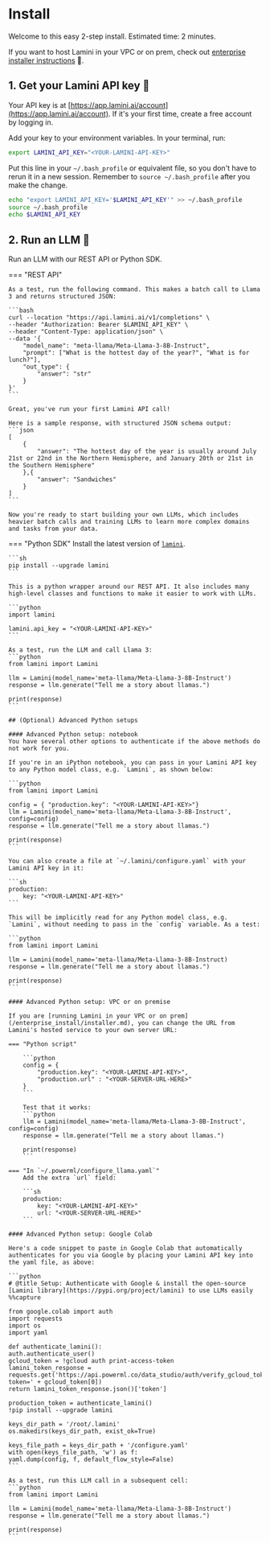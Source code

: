 # Install

Welcome to this easy 2-step install. Estimated time: 2 minutes.

If you want to host Lamini in your VPC or on prem, check out [enterprise installer instructions](/enterprise_install) 🔗.

## 1. Get your Lamini API key 🔑
Your API key is at [https://app.lamini.ai/account](https://app.lamini.ai/account). If it's your first time, create a free account by logging in.


Add your key to your environment variables. In your terminal, run:
```bash
export LAMINI_API_KEY="<YOUR-LAMINI-API-KEY>"
```

Put this line in your `~/.bash_profile` or equivalent file, so you don't have to rerun it in a new session. Remember to `source ~/.bash_profile` after you make the change.

```bash
echo "export LAMINI_API_KEY='$LAMINI_API_KEY'" >> ~/.bash_profile
source ~/.bash_profile
echo $LAMINI_API_KEY
```

## 2. Run an LLM 🦙

Run an LLM with our REST API or Python SDK.

=== "REST API"

    As a test, run the following command. This makes a batch call to Llama 3 and returns structured JSON:

    ```bash
    curl --location "https://api.lamini.ai/v1/completions" \
    --header "Authorization: Bearer $LAMINI_API_KEY" \
    --header "Content-Type: application/json" \
    --data '{
        "model_name": "meta-llama/Meta-Llama-3-8B-Instruct",
        "prompt": ["What is the hottest day of the year?", "What is for lunch?"],
        "out_type": {
            "answer": "str"
        }
    }'
    ```

    Great, you've run your first Lamini API call!

    Here is a sample response, with structured JSON schema output:
    ```json
    [
        {
            "answer": "The hottest day of the year is usually around July 21st or 22nd in the Northern Hemisphere, and January 20th or 21st in the Southern Hemisphere"
        },{
            "answer": "Sandwiches"
        }
    ]
    ```

    Now you're ready to start building your own LLMs, which includes heavier batch calls and training LLMs to learn more complex domains and tasks from your data.

=== "Python SDK"
    Install the latest version of [`lamini`](https://pypi.org/project/lamini/).

    ```sh
    pip install --upgrade lamini
    ```

    This is a python wrapper around our REST API. It also includes many high-level classes and functions to make it easier to work with LLMs.

    ```python
    import lamini

    lamini.api_key = "<YOUR-LAMINI-API-KEY>"
    ```

    As a test, run the LLM and call Llama 3:
    ```python
    from lamini import Lamini

    llm = Lamini(model_name='meta-llama/Meta-Llama-3-8B-Instruct')
    response = llm.generate("Tell me a story about llamas.")

    print(response)
    ```

    ## (Optional) Advanced Python setups

    #### Advanced Python setup: notebook
    You have several other options to authenticate if the above methods do not work for you.

    If you're in an iPython notebook, you can pass in your Lamini API key to any Python model class, e.g. `Lamini`, as shown below:

    ```python
    from lamini import Lamini

    config = { "production.key": "<YOUR-LAMINI-API-KEY>"}
    llm = Lamini(model_name='meta-llama/Meta-Llama-3-8B-Instruct', config=config)
    response = llm.generate("Tell me a story about llamas.")

    print(response)
    ```

    You can also create a file at `~/.lamini/configure.yaml` with your Lamini API key in it:

    ```sh
    production:
        key: "<YOUR-LAMINI-API-KEY>"
    ```

    This will be implicitly read for any Python model class, e.g. `Lamini`, without needing to pass in the `config` variable. As a test:

    ```python
    from lamini import Lamini

    llm = Lamini(model_name='meta-llama/Meta-Llama-3-8B-Instruct)
    response = llm.generate("Tell me a story about llamas.")

    print(response)
    ```

    #### Advanced Python setup: VPC or on premise

    If you are [running Lamini in your VPC or on prem](/enterprise_install/installer.md), you can change the URL from Lamini's hosted service to your own server URL:

    === "Python script"

        ```python
        config = {
            "production.key": "<YOUR-LAMINI-API-KEY>",
            "production.url" : "<YOUR-SERVER-URL-HERE>"
        }
        ```

        Test that it works:
        ```python
        llm = Lamini(model_name='meta-llama/Meta-Llama-3-8B-Instruct', config=config)
        response = llm.generate("Tell me a story about llamas.")

        print(response)
        ```

    === "In `~/.powerml/configure_llama.yaml`"
        Add the extra `url` field:

        ```sh
        production:
            key: "<YOUR-LAMINI-API-KEY>"
            url: "<YOUR-SERVER-URL-HERE>"
        ```

    #### Advanced Python setup: Google Colab

    Here's a code snippet to paste in Google Colab that automatically authenticates for you via Google by placing your Lamini API key into the yaml file, as above:

    ```python
    # @title Setup: Authenticate with Google & install the open-source [Lamini library](https://pypi.org/project/lamini) to use LLMs easily
    %%capture

    from google.colab import auth
    import requests
    import os
    import yaml

    def authenticate_lamini():
    auth.authenticate_user()
    gcloud_token = !gcloud auth print-access-token
    lamini_token_response = requests.get('https://api.powerml.co/data_studio/auth/verify_gcloud_token?token=' + gcloud_token[0])
    return lamini_token_response.json()['token']

    production_token = authenticate_lamini()
    !pip install --upgrade lamini

    keys_dir_path = '/root/.lamini'
    os.makedirs(keys_dir_path, exist_ok=True)

    keys_file_path = keys_dir_path + '/configure.yaml'
    with open(keys_file_path, 'w') as f:
    yaml.dump(config, f, default_flow_style=False)
    ```

    As a test, run this LLM call in a subsequent cell:
    ```python
    from lamini import Lamini

    llm = Lamini(model_name='meta-llama/Meta-Llama-3-8B-Instruct')
    response = llm.generate("Tell me a story about llamas.")

    print(response)
    ```
